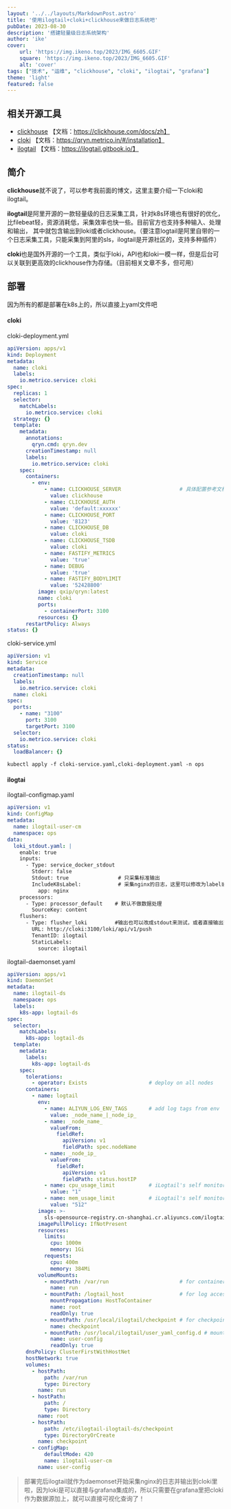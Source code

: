 ```yaml
---
layout: '../../layouts/MarkdownPost.astro'
title: '使用ilogtail+cloki+clickhouse来做日志系统吧'
pubDate: 2023-08-30
description: '搭建轻量级日志系统架构'
author: 'ike'
cover:
    url: 'https://img.ikeno.top/2023/IMG_6605.GIF'
    square: 'https://img.ikeno.top/2023/IMG_6605.GIF'
    alt: 'cover'
tags: ["技术", "运维", "clickhouse", "cloki", "ilogtai", "grafana"]
theme: 'light'
featured: false
---
```

## 相关开源工具

* [clickhouse](https://github.com/ClickHouse/ClickHouse) 【文档：https://clickhouse.com/docs/zh】  
* [cloki](https://github.com/metrico/qryn)  【文档：https://qryn.metrico.in/#/installation】  
* [ilogtail](https://github.com/alibaba/ilogtail)  【文档：https://ilogtail.gitbook.io/】  

## 简介
**clickhouse**就不说了，可以参考我前面的博文，这里主要介绍一下cloki和ilogtail。  

**ilogtail**是阿里开源的一款轻量级的日志采集工具，针对k8s环境也有很好的优化，比filebeat轻，资源消耗低，采集效率也快一些。目前官方也支持多种输入、处理和输出，
其中就包含输出到loki或者clickhouse。（要注意logtail是阿里自带的一个日志采集工具，只能采集到阿里的sls，ilogtail是开源社区的，支持多种插件）

**cloki**也是国外开源的一个工具，类似于loki，API也和loki一模一样，但是后台可以关联到更高效的clickhouse作为存储。（目前相关文章不多，但可用）

## 部署
因为所有的都是部署在k8s上的，所以直接上yaml文件吧
#### cloki
cloki-deployment.yml
```yaml
apiVersion: apps/v1
kind: Deployment
metadata:
  name: cloki
  labels:
    io.metrico.service: cloki
spec:
  replicas: 1
  selector:
    matchLabels:
      io.metrico.service: cloki
  strategy: {}
  template:
    metadata:
      annotations:
        qryn.cmd: qryn.dev
      creationTimestamp: null
      labels:
        io.metrico.service: cloki
    spec:
      containers:
        - env:
            - name: CLICKHOUSE_SERVER                   # 具体配置参考文档
              value: clickhouse                     
            - name: CLICKHOUSE_AUTH
              value: 'default:xxxxxx'
            - name: CLICKHOUSE_PORT
              value: '8123'
            - name: CLICKHOUSE_DB
              value: cloki
            - name: CLICKHOUSE_TSDB
              value: cloki
            - name: FASTIFY_METRICS
              value: 'true'
            - name: DEBUG
              value: 'true'
            - name: FASTIFY_BODYLIMIT
              value: '52428800'
          image: qxip/qryn:latest
          name: cloki
          ports:
            - containerPort: 3100
          resources: {}
      restartPolicy: Always
status: {}
```

cloki-service.yml
```yaml
apiVersion: v1
kind: Service
metadata:
  creationTimestamp: null
  labels:
    io.metrico.service: cloki
  name: cloki
spec:
  ports:
    - name: "3100"
      port: 3100
      targetPort: 3100
  selector:
    io.metrico.service: cloki
status:
  loadBalancer: {}
```

```kubectl apply -f cloki-service.yaml,cloki-deployment.yaml -n ops```

#### ilogtai
ilogtail-configmap.yaml
```yaml
apiVersion: v1
kind: ConfigMap
metadata:
  name: ilogtail-user-cm
  namespace: ops
data:
  loki_stdout.yaml: |
    enable: true
    inputs:
      - Type: service_docker_stdout
        Stderr: false
        Stdout: true                # 只采集标准输出
        IncludeK8sLabel:            # 采集nginx的日志，这里可以修改为label或者其他指定，具体看文档
          app: nginx
    processors:
      - Type: processor_default    # 默认不做数据处理
        SourceKey: content
    flushers:
      - Type: flusher_loki         #输出也可以改成stdout来测试，或者直接输出到clickhouse，具体看文档
        URL: http://cloki:3100/loki/api/v1/push
        TenantID: ilogtail
        StaticLabels:
          source: ilogtail

```

ilogtail-daemonset.yaml
```yaml
apiVersion: apps/v1
kind: DaemonSet
metadata:
  name: ilogtail-ds
  namespace: ops
  labels:
    k8s-app: logtail-ds
spec:
  selector:
    matchLabels:
      k8s-app: logtail-ds
  template:
    metadata:
      labels:
        k8s-app: logtail-ds
    spec:
      tolerations:
        - operator: Exists                    # deploy on all nodes
      containers:
        - name: logtail
          env:
            - name: ALIYUN_LOG_ENV_TAGS       # add log tags from env
              value: _node_name_|_node_ip_
            - name: _node_name_
              valueFrom:
                fieldRef:
                  apiVersion: v1
                  fieldPath: spec.nodeName
            - name: _node_ip_
              valueFrom:
                fieldRef:
                  apiVersion: v1
                  fieldPath: status.hostIP
            - name: cpu_usage_limit           # iLogtail's self monitor cpu limit
              value: "1"
            - name: mem_usage_limit           # iLogtail's self monitor mem limit
              value: "512"
          image: >-
            sls-opensource-registry.cn-shanghai.cr.aliyuncs.com/ilogtail-community-edition/ilogtail:latest
          imagePullPolicy: IfNotPresent
          resources:
            limits:
              cpu: 1000m
              memory: 1Gi
            requests:
              cpu: 400m
              memory: 384Mi
          volumeMounts:
            - mountPath: /var/run                       # for container runtime socket
              name: run
            - mountPath: /logtail_host                  # for log access on the node
              mountPropagation: HostToContainer
              name: root
              readOnly: true
            - mountPath: /usr/local/ilogtail/checkpoint # for checkpoint between container restart
              name: checkpoint
            - mountPath: /usr/local/ilogtail/user_yaml_config.d # mount config dir
              name: user-config
              readOnly: true
      dnsPolicy: ClusterFirstWithHostNet
      hostNetwork: true
      volumes:
        - hostPath:
            path: /var/run
            type: Directory
          name: run
        - hostPath:
            path: /
            type: Directory
          name: root
        - hostPath:
            path: /etc/ilogtail-ilogtail-ds/checkpoint
            type: DirectoryOrCreate
          name: checkpoint
        - configMap:
            defaultMode: 420
            name: ilogtail-user-cm
          name: user-config
```

>部署完后ilogtail就作为daemonset开始采集nginx的日志并输出到cloki里啦，因为loki是可以直接与grafana集成的，所以只需要在grafana里把cloki作为数据源加上，就可以直接可视化查询了！  
